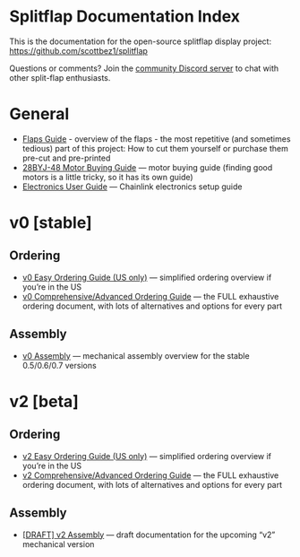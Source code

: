 # Splitflap Documentation Index
This is the documentation for the open-source splitflap display project: https://github.com/scottbez1/splitflap

Questions or comments? Join the [community Discord server](https://discord.gg/wgehm3PcrC) to chat with other split-flap enthusiasts.

# General
* [Flaps Guide](Flaps.md) - overview of the flaps - the most repetitive (and sometimes tedious) part of this project: How to cut them yourself or purchase them pre-cut and pre-printed
* [28BYJ-48 Motor Buying Guide](MotorGuide.md) — motor buying guide (finding good motors is a little tricky, so it has its own guide)
* [Electronics User Guide](ElectronicsGuide.md)  — Chainlink electronics setup guide

# v0 [stable]
## Ordering
* [v0 Easy Ordering Guide (US only)](v0/OrderingEasy.md)  — simplified ordering overview if you’re in the US
* [v0 Comprehensive/Advanced Ordering Guide](v0/OrderingComplete.md)  — the FULL exhaustive ordering document, with lots of alternatives and options for every part


## Assembly
* [v0 Assembly](v0/Assembly.md)  — mechanical assembly overview for the stable 0.5/0.6/0.7 versions


# v2 [beta]
## Ordering
* [v2 Easy Ordering Guide (US only)](v2/OrderingEasy.md)  — simplified ordering overview if you’re in the US
* [v2 Comprehensive/Advanced Ordering Guide](v2/OrderingComplete.md)  — the FULL exhaustive ordering document, with lots of alternatives and options for every part

## Assembly
* [[DRAFT] v2 Assembly](v2/Assembly.md)  — draft documentation for the upcoming “v2” mechanical version
